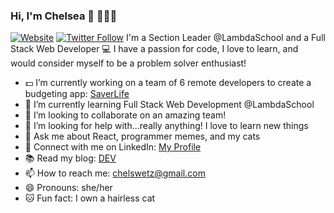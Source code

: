 ### Hi, I'm Chelsea 👋 👩🏻‍💻

[![Website](https://dev.to/chelsea_wetzel&style=for-the-badge&url=https%3A%2F%2Fdev.to/chelsea_wetzel%2F)](https://dev.to/chelsea_wetzel)
[![Twitter Follow](https://img.shields.io/twitter/follow/chelswetz?color=%231DA1F2&label=follow%20%40chelswetz&style=for-the-badge)](https://twitter.com/ChelsWetz)
I'm a Section Leader @LambdaSchool and a Full Stack Web Developer 💻  I have a passion for code, I love to learn, and would consider myself to be a problem solver enthusiast!

- 💵  I’m currently working on a team of 6 remote developers to create a budgeting app: [SaverLife](https://github.com/Lambda-School-Labs/Labs25-SaverLife-TeamC-fe)
- 🌱  I’m currently learning Full Stack Web Development @LambdaSchool
- 👯  I’m looking to collaborate on an amazing team!
- 🤔  I’m looking for help with...really anything! I love to learn new things 
- 💬  Ask me about React, programmer memes, and my cats
- 🔗  Connect with me on LinkedIn: [My Profile](https://www.linkedin.com/in/chelsea-wetzel/)
- 📚  Read my blog: [DEV](https://dev.to/chelsea_wetzel)
- 📫  How to reach me: chelswetz@gmail.com
- 😄  Pronouns: she/her
- 🐱  Fun fact: I own a hairless cat 
